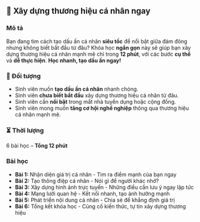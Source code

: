 ## 📌 Xây dựng thương hiệu cá nhân ngay

### Mô tả  
Bạn đang tìm cách tạo dấu ấn cá nhân **siêu tốc** để nổi bật giữa đám đông nhưng không biết bắt đầu từ đâu? Khóa học **ngắn gọn** này sẽ giúp bạn xây dựng thương hiệu cá nhân mạnh mẽ chỉ trong **12 phút**, với các bước **cụ thể** và **dễ thực hiện**. **Học nhanh, tạo dấu ấn ngay!**

### 🎯 Đối tượng  
- Sinh viên muốn **tạo dấu ấn cá nhân** nhanh chóng.  
- Sinh viên **chưa biết bắt đầu** xây dựng thương hiệu cá nhân từ đâu.  
- Sinh viên cần **nổi bật** trong mắt nhà tuyển dụng hoặc cộng đồng.  
- Sinh viên mong muốn **tăng cơ hội nghề nghiệp** thông qua thương hiệu cá nhân mạnh mẽ.

### ⏳ Thời lượng  
6 bài học – **Tổng 12 phút**

### Bài học  
- **Bài 1:** Nhận diện giá trị cá nhân - Tìm ra điểm mạnh của bạn ngay  
- **Bài 2:** Tạo thông điệp cá nhân - Nói gì để người khác nhớ?  
- **Bài 3:** Xây dựng hình ảnh trực tuyến - Những điều cần lưu ý ngay lập tức  
- **Bài 4:** Mạng lưới quan hệ - Kết nối nhanh, tạo ảnh hưởng mạnh  
- **Bài 5:** Phát triển nội dung cá nhân - Chia sẻ để khẳng định giá trị  
- **Bài 6:** Tổng kết khóa học - Củng cố kiến thức, tự tin xây dựng thương hiệu